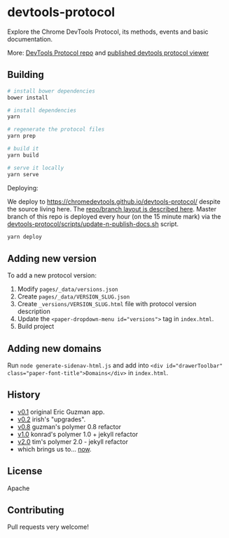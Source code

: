 # devtools-protocol
Explore the Chrome DevTools Protocol, its methods, events and basic documentation.

More: [DevTools Protocol repo](https://github.com/ChromeDevTools/devtools-protocol) and [published devtools protocol viewer](https://chromedevtools.github.io/devtools-protocol/)


##  Building


```sh
# install bower dependencies
bower install

# install dependencies
yarn

# regenerate the protocol files
yarn prep

# build it
yarn build

# serve it locally
yarn serve
```

Deploying:

We deploy to https://chromedevtools.github.io/devtools-protocol/ despite the source living here. The [repo/branch layout is described here](https://github.com/ChromeDevTools/debugger-protocol-viewer/issues/78). Master branch of this repo is deployed every hour (on the 15 minute mark) via the [devtools-protocol/scripts/update-n-publish-docs.sh](https://github.com/ChromeDevTools/devtools-protocol/blob/master/scripts/update-n-publish-docs.sh) script.

```sh
yarn deploy
```



## Adding new version

To add a new protocol version:

1. Modify `pages/_data/versions.json`
1. Create `pages/_data/VERSION_SLUG.json`
1. Create `_versions/VERSION_SLUG.html` file with protocol version description
1. Update the `<paper-dropdown-menu id="versions">` tag in `index.html`.
1. Build project

## Adding new domains

Run `node generate-sidenav-html.js` and add into `<div id="drawerToolbar" class="paper-font-title">Domains</div>` in `index.html`.

## History


* [v0.1](https://rawgit.com/ChromeDevTools/devtools-protocol/v0.1/index.html)            original Eric Guzman app.
* [v0.2](https://rawgit.com/ChromeDevTools/devtools-protocol/v0.2/index.html)            irish's "upgrades".
* [v0.8](https://rawgit.com/ChromeDevTools/devtools-protocol/v0.8/index.html)            guzman's polymer 0.8 refactor
* [v1.0](https://rawgit.com/ChromeDevTools/devtools-protocol/v1.0/index.html)            konrad's polymer 1.0 + jekyll refactor
* [v2.0](https://chromedevtools.github.io/devtools-protocol/)                            tim's polymer 2.0 - jekyll refactor
* which brings us to… [now](https://chromedevtools.github.io/devtools-protocol/).


## License

Apache

## Contributing

Pull requests very welcome!
